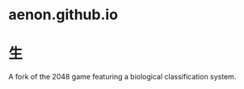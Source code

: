 aenon.github.io
===============


生
===
A fork of the 2048 game featuring a biological classification system.
